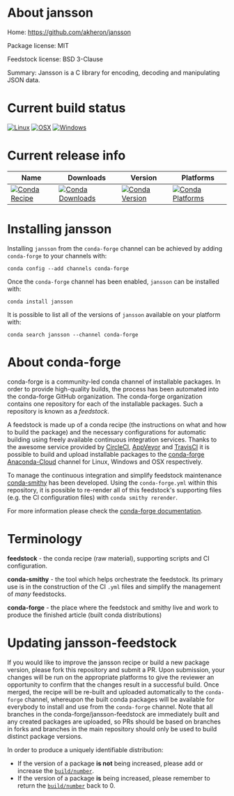 About jansson
=============

Home: https://github.com/akheron/jansson

Package license: MIT

Feedstock license: BSD 3-Clause

Summary: Jansson is a C library for encoding, decoding and manipulating JSON data.



Current build status
====================

[![Linux](https://img.shields.io/circleci/project/github/conda-forge/jansson-feedstock/master.svg?label=Linux)](https://circleci.com/gh/conda-forge/jansson-feedstock)
[![OSX](https://img.shields.io/travis/conda-forge/jansson-feedstock/master.svg?label=macOS)](https://travis-ci.org/conda-forge/jansson-feedstock)
[![Windows](https://img.shields.io/appveyor/ci/conda-forge/jansson-feedstock/master.svg?label=Windows)](https://ci.appveyor.com/project/conda-forge/jansson-feedstock/branch/master)

Current release info
====================

| Name | Downloads | Version | Platforms |
| --- | --- | --- | --- |
| [![Conda Recipe](https://img.shields.io/badge/recipe-jansson-green.svg)](https://anaconda.org/conda-forge/jansson) | [![Conda Downloads](https://img.shields.io/conda/dn/conda-forge/jansson.svg)](https://anaconda.org/conda-forge/jansson) | [![Conda Version](https://img.shields.io/conda/vn/conda-forge/jansson.svg)](https://anaconda.org/conda-forge/jansson) | [![Conda Platforms](https://img.shields.io/conda/pn/conda-forge/jansson.svg)](https://anaconda.org/conda-forge/jansson) |

Installing jansson
==================

Installing `jansson` from the `conda-forge` channel can be achieved by adding `conda-forge` to your channels with:

```
conda config --add channels conda-forge
```

Once the `conda-forge` channel has been enabled, `jansson` can be installed with:

```
conda install jansson
```

It is possible to list all of the versions of `jansson` available on your platform with:

```
conda search jansson --channel conda-forge
```


About conda-forge
=================

conda-forge is a community-led conda channel of installable packages.
In order to provide high-quality builds, the process has been automated into the
conda-forge GitHub organization. The conda-forge organization contains one repository
for each of the installable packages. Such a repository is known as a *feedstock*.

A feedstock is made up of a conda recipe (the instructions on what and how to build
the package) and the necessary configurations for automatic building using freely
available continuous integration services. Thanks to the awesome service provided by
[CircleCI](https://circleci.com/), [AppVeyor](http://www.appveyor.com/)
and [TravisCI](https://travis-ci.org/) it is possible to build and upload installable
packages to the [conda-forge](https://anaconda.org/conda-forge)
[Anaconda-Cloud](http://docs.anaconda.org/) channel for Linux, Windows and OSX respectively.

To manage the continuous integration and simplify feedstock maintenance
[conda-smithy](http://github.com/conda-forge/conda-smithy) has been developed.
Using the ``conda-forge.yml`` within this repository, it is possible to re-render all of
this feedstock's supporting files (e.g. the CI configuration files) with ``conda smithy rerender``.

For more information please check the [conda-forge documentation](https://conda-forge.org/docs/).

Terminology
===========

**feedstock** - the conda recipe (raw material), supporting scripts and CI configuration.

**conda-smithy** - the tool which helps orchestrate the feedstock.
                   Its primary use is in the construction of the CI ``.yml`` files
                   and simplify the management of *many* feedstocks.

**conda-forge** - the place where the feedstock and smithy live and work to
                  produce the finished article (built conda distributions)


Updating jansson-feedstock
==========================

If you would like to improve the jansson recipe or build a new
package version, please fork this repository and submit a PR. Upon submission,
your changes will be run on the appropriate platforms to give the reviewer an
opportunity to confirm that the changes result in a successful build. Once
merged, the recipe will be re-built and uploaded automatically to the
`conda-forge` channel, whereupon the built conda packages will be available for
everybody to install and use from the `conda-forge` channel.
Note that all branches in the conda-forge/jansson-feedstock are
immediately built and any created packages are uploaded, so PRs should be based
on branches in forks and branches in the main repository should only be used to
build distinct package versions.

In order to produce a uniquely identifiable distribution:
 * If the version of a package **is not** being increased, please add or increase
   the [``build/number``](http://conda.pydata.org/docs/building/meta-yaml.html#build-number-and-string).
 * If the version of a package **is** being increased, please remember to return
   the [``build/number``](http://conda.pydata.org/docs/building/meta-yaml.html#build-number-and-string)
   back to 0.